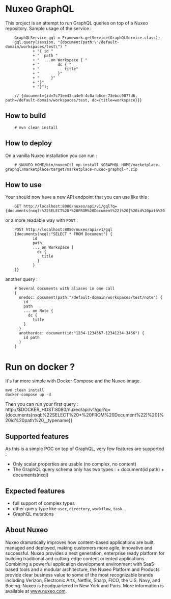 # Nuxeo GraphQL

This project is an attempt to run GraphQL queries on top of a Nuxeo repository.
Sample usage of the service :

        GraphQLService gql = Framework.getService(GraphQLService.class);
        gql.query(session, "{document(path:\"/default-domain/workspaces/test\") "
                + "{ id "
                + "  path "
                + "  ...on Workspace { "
                + "        dc { "
                + "           title"
                + "        }"
                + "     }"
                + "}"
                + "}");

        // {document={id=7c71ee43-a4e9-4c0a-b6ce-73ebcc9077d6, path=/default-domain/workspaces/test, dc={title=workspace}}}


## How to build

        # mvn clean install

## How to deploy 

On a vanilla Nuxeo installation you can run :

        # $NUXEO_HOME/bin/nuxeoCtl mp-install $GRAPHQL_HOME/marketplace-graphql/marketplace/target/marketplace-nuxeo-graphql-*.zip

## How to use

Your should now have a new API endpoint that you can use like this :

        GET http://localhost:8080/nuxeo/api/v1/gql?q={documents(nxql:%22SELECT%20*%20FROM%20Document%22)%20{%20id%20path%20...on%20Workspace%20{%20dc%20{%20title}}}}

or a more readable way with `POST` :

        POST http://localhost:8080/nuxeo/api/v1/gql
        {documents(nxql:"SELECT * FROM Document") {
                id
                path
                ... on Workspace {
                  dc {
                    title
                  }
                }
        }}

another query :

        # Several documents with aliases in one call 
        { 
          onedoc: document(path:"/default-domain/workspaces/test/note") {
            id 
            path
            ... on Note {
              dc {
                title
            }
          }
          anotherdoc: document(id:"1234-1234567-12341234-3456") {
            id path
          }
        }

# Run on docker ?

It's far more simple with Docker Compose and the Nuxeo image.
  
    mvn clean install
    docker-compose up -d

Then you can run your first query : http://$DOCKER_HOST:8080/nuxeo/api/v1/gql?q={documents(nxql:%22SELECT%20*%20FROM%20Document%22)%20{%20id%20path%20__typename}}

## Supported features

As this is a simple POC on top of GraphQL, very few features are supported :

 - Only scalar properties are usable (no complex, no content)
 - The GraphQL query schema only has two types :
         + document(id path)
         + documents(nxql)

## Expected features

 - full support of complex types
 - other query type like `user`, `directory`, `workflow`, `task`...
 - GraphQL mutations

## About Nuxeo
Nuxeo dramatically improves how content-based applications are built, managed and deployed, making customers more agile, innovative and successful. Nuxeo provides a next generation, enterprise ready platform for building traditional and cutting-edge content oriented applications. Combining a powerful application development environment with SaaS-based tools and a modular architecture, the Nuxeo Platform and Products provide clear business value to some of the most recognizable brands including Verizon, Electronic Arts, Netflix, Sharp, FICO, the U.S. Navy, and Boeing. Nuxeo is headquartered in New York and Paris. More information is available at www.nuxeo.com.
